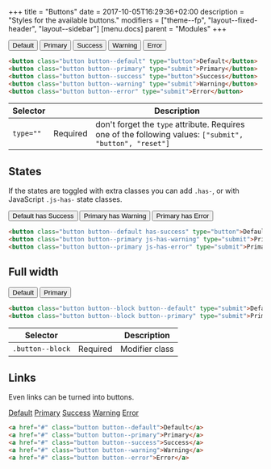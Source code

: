 +++
title = "Buttons"
date = 2017-10-05T16:29:36+02:00
description = "Styles for the available buttons."
modifiers = ["theme--fp", "layout--fixed-header", "layout--sidebar"]
[menu.docs]
parent = "Modules"
+++

<div class="fp-example">
	<button class="button button--default" type="button">Default</button>
	<button class="button button--primary" type="submit">Primary</button>
	<button class="button button--success" type="button">Success</button>
	<button class="button button--warning" type="submit">Warning</button>
	<button class="button button--error" type="submit">Error</button>
</div>

```html
<button class="button button--default" type="button">Default</button>
<button class="button button--primary" type="submit">Primary</button>
<button class="button button--success" type="button">Success</button>
<button class="button button--warning" type="submit">Warning</button>
<button class="button button--error" type="submit">Error</button>
```

<table class="table table--horizontal-borders">
	<thead>
		<tr>
			<th>Selector</th>
			<th></th>
			<th>Description</th>
		</tr>
	</thead>
	<tbody>
		<tr>
			<td><code>type=""</code></td>
			<td><span class="label label--warning">Required</span></td>
			<td>don't forget the <code>type</code> attribute. Requires one of the following values: <code>["submit", "button", "reset"]</code></td>
		</tr>
	</tbody>
</table>

## States

If the states are toggled with extra classes you can add `.has-`, or with JavaScript `.js-has-` state classes.

<div class="fp-example">
	<button class="button button--default has-success" type="button">Default has Success</button>
	<button class="button button--primary js-has-warning" type="submit">Primary has Warning</button>
	<button class="button button--primary js-has-error" type="submit">Primary has Error</button>
</div>

```html
<button class="button button--default has-success" type="button">Default has Success</button>
<button class="button button--primary js-has-warning" type="submit">Primary has Warning</button>
<button class="button button--primary js-has-error" type="submit">Primary has Error</button>
```

## Full width

<div class="fp-example">
	<button class="button button--block button--default" type="submit">Default</button>
	<button class="button button--block button--primary" type="submit">Primary</button>
</div>

```html
<button class="button button--block button--default" type="submit">Default</button>
<button class="button button--block button--primary" type="submit">Primary</button>
```

<table class="table table--horizontal-borders">
	<thead>
		<tr>
			<th>Selector</th>
			<th></th>
			<th>Description</th>
		</tr>
	</thead>
	<tbody>
		<tr>
			<td><code>.button--block</code></td>
			<td><span class="label label--warning">Required</span></td>
			<td>Modifier class</td>
		</tr>
	</tbody>
</table>

## Links

Even links can be turned into buttons.

<div class="fp-example">
	<a href="#" class="button button--default">Default</a>
	<a href="#" class="button button--primary">Primary</a>
	<a href="#" class="button button--success">Success</a>
	<a href="#" class="button button--warning">Warning</a>
	<a href="#" class="button button--error">Error</a>
</div>


```html
<a href="#" class="button button--default">Default</a>
<a href="#" class="button button--primary">Primary</a>
<a href="#" class="button button--success">Success</a>
<a href="#" class="button button--warning">Warning</a>
<a href="#" class="button button--error">Error</a>
```
